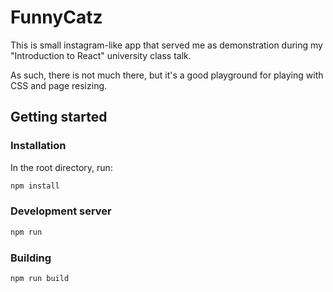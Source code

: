 # FunnyCatz

This is small instagram-like app that served me as
demonstration during my "Introduction to React" university
class talk.

As such, there is not much there, but it's a good playground
for playing with CSS and page resizing.

## Getting started

### Installation

In the root directory, run:

```sh
npm install
```

### Development server

```sh
npm run
```

### Building

```sh
npm run build
```
